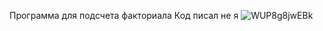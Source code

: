 Программа для подсчета факториала
Код писал не я
![WUP8g8jwEBk](https://github.com/xtw33kky/DevOps-Lab1/assets/65121470/63fe07a7-538a-4cf1-be7a-fc98d6d1cff7)
